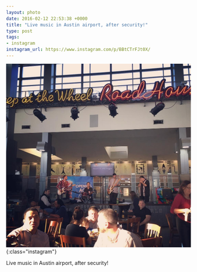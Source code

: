 ```yaml
---
layout: photo
date: 2016-02-12 22:53:38 +0000
title: "Live music in Austin airport, after security!"
type: post
tags:
- instagram
instagram_url: https://www.instagram.com/p/BBtCTrFJt0X/
---
```


![Instagram - BBtCTrFJt0X](/img/BBtCTrFJt0X.jpg){:class="instagram"}

Live music in Austin airport, after security!

